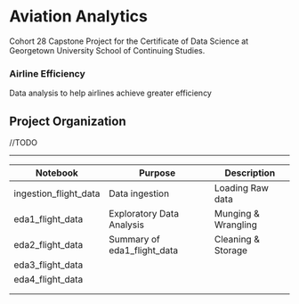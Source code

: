 # Aviation Analytics
Cohort 28 Capstone Project for the Certificate of Data Science at Georgetown University School of Continuing Studies.

### Airline Efficiency

Data analysis to help airlines achieve greater efficiency

Project Organization
------------

//TODO
    


--------

| Notebook              | Purpose                     | Description         |
|-----------------------|-----------------------------|---------------------|
| ingestion_flight_data | Data ingestion              | Loading Raw data    |
| eda1_flight_data      | Exploratory Data Analysis   | Munging & Wrangling |
| eda2_flight_data      | Summary of eda1_flight_data | Cleaning & Storage  |
| eda3_flight_data      |                             |                     |
| eda4_flight_data      |                             |                     |
|                       |                             |                     |
|                       |                             |                     |


